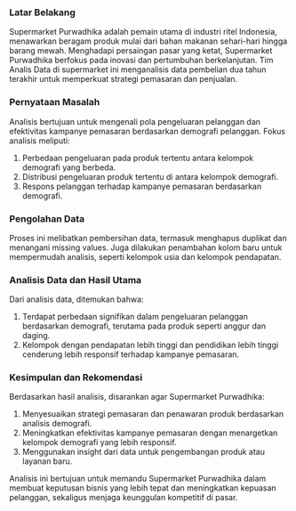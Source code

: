 ### Latar Belakang
Supermarket Purwadhika adalah pemain utama di industri ritel Indonesia, menawarkan beragam produk mulai dari bahan makanan sehari-hari hingga barang mewah. Menghadapi persaingan pasar yang ketat, Supermarket Purwadhika berfokus pada inovasi dan pertumbuhan berkelanjutan. Tim Analis Data di supermarket ini menganalisis data pembelian dua tahun terakhir untuk memperkuat strategi pemasaran dan penjualan.

### Pernyataan Masalah
Analisis bertujuan untuk mengenali pola pengeluaran pelanggan dan efektivitas kampanye pemasaran berdasarkan demografi pelanggan. Fokus analisis meliputi:
1. Perbedaan pengeluaran pada produk tertentu antara kelompok demografi yang berbeda.
2. Distribusi pengeluaran produk tertentu di antara kelompok demografi.
3. Respons pelanggan terhadap kampanye pemasaran berdasarkan demografi.

### Pengolahan Data
Proses ini melibatkan pembersihan data, termasuk menghapus duplikat dan menangani missing values. Juga dilakukan penambahan kolom baru untuk mempermudah analisis, seperti kelompok usia dan kelompok pendapatan.

### Analisis Data dan Hasil Utama
Dari analisis data, ditemukan bahwa:
1. Terdapat perbedaan signifikan dalam pengeluaran pelanggan berdasarkan demografi, terutama pada produk seperti anggur dan daging.
2. Kelompok dengan pendapatan lebih tinggi dan pendidikan lebih tinggi cenderung lebih responsif terhadap kampanye pemasaran.

### Kesimpulan dan Rekomendasi
Berdasarkan hasil analisis, disarankan agar Supermarket Purwadhika:
1. Menyesuaikan strategi pemasaran dan penawaran produk berdasarkan analisis demografi.
2. Meningkatkan efektivitas kampanye pemasaran dengan menargetkan kelompok demografi yang lebih responsif.
3. Menggunakan insight dari data untuk pengembangan produk atau layanan baru.

Analisis ini bertujuan untuk memandu Supermarket Purwadhika dalam membuat keputusan bisnis yang lebih tepat dan meningkatkan kepuasan pelanggan, sekaligus menjaga keunggulan kompetitif di pasar.
